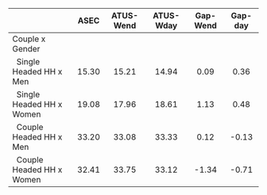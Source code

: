 
|                      |         ASEC |    ATUS-Wend |    ATUS-Wday |     Gap-Wend |      Gap-day |
| -------------------- | :----------: | :----------: | :----------: | :----------: | :----------: |
| Couple x Gender      |              |              |              |              |              |
| &nbsp;&nbsp;Single Headed HH x Men |        15.30 |        15.21 |        14.94 |         0.09 |         0.36 |
| &nbsp;&nbsp;Single Headed HH x Women |        19.08 |        17.96 |        18.61 |         1.13 |         0.48 |
| &nbsp;&nbsp;Couple Headed HH x Men |        33.20 |        33.08 |        33.33 |         0.12 |        -0.13 |
| &nbsp;&nbsp;Couple Headed HH x Women |        32.41 |        33.75 |        33.12 |        -1.34 |        -0.71 |

